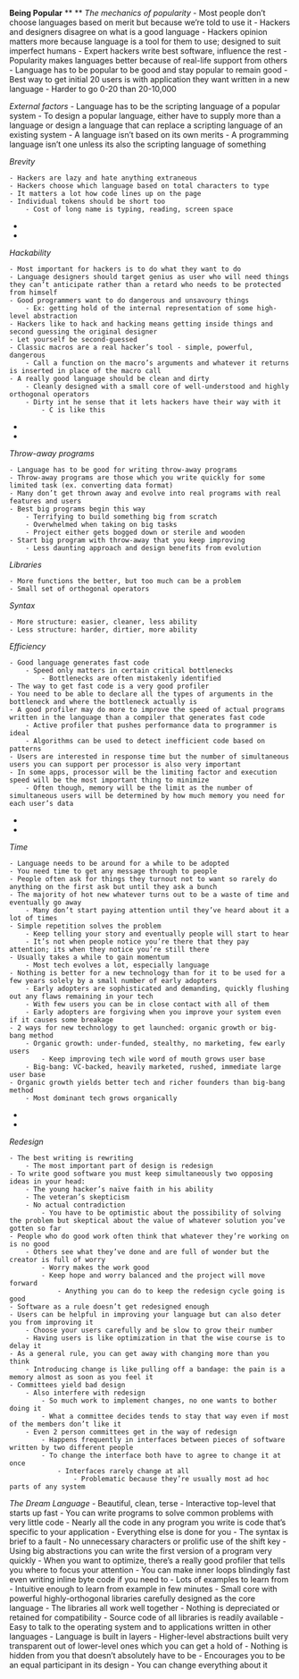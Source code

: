 **Being Popular**
**
**
*The mechanics of popularity*
	- Most people don’t choose languages based on merit but because we’re told to use it
	- Hackers and designers disagree on what is a good language
	- Hackers opinion matters more because language is a tool for them to use; designed to suit imperfect humans
	- Expert hackers write best software, influence the rest
	- Popularity makes languages better because of real-life support from others
	- Language has to be popular to be good and stay popular to remain good
	- Best way to get initial 20 users is with application they want written in a new language
		- Harder to go 0-20 than 20-10,000

*External factors*
	- Language has to be the scripting language of a popular system
	- To design a popular language, either have to supply more than a language or design a language that can replace a scripting language of an existing system
	- A language isn’t based on its own merits
	- A programming language isn’t one unless its also the scripting language of something

*Brevity*

	- Hackers are lazy and hate anything extraneous
	- Hackers choose which language based on total characters to type
	- It matters a lot how code lines up on the page
	- Individual tokens should be short too
		- Cost of long name is typing, reading, screen space

*
*
*Hackability*

	- Most important for hackers is to do what they want to do
	- Language designers should target genius as user who will need things they can’t anticipate rather than a retard who needs to be protected from himself
	- Good programmers want to do dangerous and unsavoury things
		- Ex: getting hold of the internal representation of some high-level abstraction
	- Hackers like to hack and hacking means getting inside things and second guessing the original designer
	- Let yourself be second-guessed
	- Classic macros are a real hacker’s tool - simple, powerful, dangerous
		- Call a function on the macro’s arguments and whatever it returns is inserted in place of the macro call
	- A really good language should be clean and dirty
		- Cleanly designed with a small core of well-understood and highly orthogonal operators
		- Dirty int he sense that it lets hackers have their way with it
			- C is like this

*
*
*Throw-away programs*

	- Language has to be good for writing throw-away programs
	- Throw-away programs are those which you write quickly for some limited task (ex. converting data format)
	- Many don’t get thrown away and evolve into real programs with real features and users
	- Best big programs begin this way
		- Terrifying to build something big from scratch
		- Overwhelmed when taking on big tasks
		- Project either gets bogged down or sterile and wooden
	- Start big program with throw-away that you keep improving
		- Less daunting approach and design benefits from evolution

*Libraries*

	- More functions the better, but too much can be a problem
	- Small set of orthogonal operators

*Syntax*

	- More structure: easier, cleaner, less ability
	- Less structure: harder, dirtier, more ability

*Efficiency*

	- Good language generates fast code
		- Speed only matters in certain critical bottlenecks
			- Bottlenecks are often mistakenly identified
	- The way to get fast code is a very good profiler
	- You need to be able to declare all the types of arguments in the bottleneck and where the bottleneck actually is
	- A good profiler may do more to improve the speed of actual programs written in the language than a compiler that generates fast code
		- Active profiler that pushes performance data to programmer is ideal
		- Algorithms can be used to detect inefficient code based on patterns
	- Users are interested in response time but the number of simultaneous users you can support per processor is also very important
	- In some apps, processor will be the limiting factor and execution speed will be the most important thing to minimize
		- Often though, memory will be the limit as the number of simultaneous users will be determined by how much memory you need for each user’s data

*
*
*Time*

	- Language needs to be around for a while to be adopted
	- You need time to get any message through to people
	- People often ask for things they turnout not to want so rarely do anything on the first ask but until they ask a bunch
	- The majority of hot new whatever turns out to be a waste of time and eventually go away
		- Many don’t start paying attention until they’ve heard about it a lot of times
	- Simple repetition solves the problem
		- Keep telling your story and eventually people will start to hear
		- It’s not when people notice you’re there that they pay attention; its when they notice you’re still there
	- Usually takes a while to gain momentum
		- Most tech evolves a lot, especially language
	- Nothing is better for a new technology than for it to be used for a few years solely by a small number of early adopters
		- Early adopters are sophisticated and demanding, quickly flushing out any flaws remaining in your tech
		- With few users you can be in close contact with all of them
		- Early adopters are forgiving when you improve your system even if it causes some breakage
	- 2 ways for new technology to get launched: organic growth or big-bang method
		- Organic growth: under-funded, stealthy, no marketing, few early users
			- Keep improving tech wile word of mouth grows user base
		- Big-bang: VC-backed, heavily marketed, rushed, immediate large user base
	- Organic growth yields better tech and richer founders than big-bang method
		- Most dominant tech grows organically

*
*
*Redesign*

	- The best writing is rewriting
		- The most important part of design is redesign
	- To write good software you must keep simultaneously two opposing ideas in your head:
		- The young hacker’s naïve faith in his ability
		- The veteran’s skepticism
		- No actual contradiction
			- You have to be optimistic about the possibility of solving the problem but skeptical about the value of whatever solution you’ve gotten so far
	- People who do good work often think that whatever they’re working on is no good
		- Others see what they’ve done and are full of wonder but the creator is full of worry
			- Worry makes the work good
			- Keep hope and worry balanced and the project will move forward
				- Anything you can do to keep the redesign cycle going is good
	- Software as a rule doesn’t get redesigned enough
	- Users can be helpful in improving your language but can also deter you from improving it
		- Choose your users carefully and be slow to grow their number
		- Having users is like optimization in that the wise course is to delay it
	- As a general rule, you can get away with changing more than you think
		- Introducing change is like pulling off a bandage: the pain is a memory almost as soon as you feel it
	- Committees yield bad design
		- Also interfere with redesign
			- So much work to implement changes, no one wants to bother doing it
			- What a committee decides tends to stay that way even if most of the members don’t like it
		- Even 2 person committees get in the way of redesign
			- Happens frequently in interfaces between pieces of software written by two different people
			- To change the interface both have to agree to change it at once
				- Interfaces rarely change at all
					- Problematic because they’re usually most ad hoc parts of any system

*The Dream Language*
	- Beautiful, clean, terse
	- Interactive top-level that starts up fast
	- You can write programs to solve common problems with very little code
	- Nearly all the code in any program you write is code that’s specific to your application
		- Everything else is done for you
	- The syntax is brief to a fault
		- No unnecessary characters or prolific use of the shift key
	- Using big abstractions you can write the first version of a program very quickly
	- When you want to optimize, there’s a really good profiler that tells you where to focus your attention
	- You can make inner loops blindingly fast even writing inline byte code if you need to
	- Lots of examples to learn from
	- Intuitive enough to learn from example in few minutes
	- Small core with powerful highly-orthogonal libraries carefully designed as the core language
	- The libraries all work well together
	- Nothing is depreciated or retained for compatibility
	- Source code of all libraries is readily available
	- Easy to talk to the operating system and to applications written in other languages
	- Language is built in layers
		- Higher-level abstractions built very transparent out of lower-level ones which you can get a hold of
	- Nothing is hidden from you that doesn’t absolutely have to be
	- Encourages you to be an equal participant in its design
	- You can change everything about it

